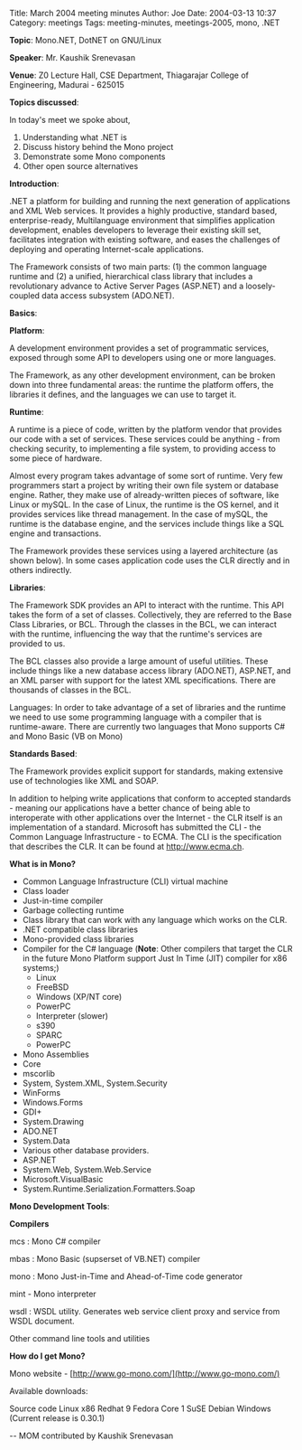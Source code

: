 Title: March 2004 meeting minutes
Author: Joe
Date: 2004-03-13 10:37
Category: meetings
Tags: meeting-minutes, meetings-2005, mono, .NET

**Topic**: Mono.NET, DotNET on GNU/Linux

**Speaker**: Mr. Kaushik Srenevasan

**Venue**: Z0 Lecture Hall, CSE Department, Thiagarajar College of Engineering, Madurai - 625015

**Topics discussed**:

In today's meet we spoke about,

1. Understanding what .NET is
2. Discuss history behind the Mono project
3. Demonstrate some Mono components
4. Other open source alternatives

**Introduction**:

.NET a platform for building and running the next generation of applications and XML Web services. It provides a highly productive, standard based, enterprise-ready, Multilanguage environment that simplifies application development, enables developers to leverage their existing skill set, facilitates integration with existing software, and eases the challenges of deploying and operating Internet-scale applications.

The Framework consists of two main parts: (1) the common language runtime and (2) a unified, hierarchical class library that includes a revolutionary advance to Active Server Pages (ASP.NET) and a loosely-coupled data access subsystem (ADO.NET).

**Basics**:

**Platform**:

A development environment provides a set of programmatic services, exposed through some API to developers using one or more languages.

The Framework, as any other development environment, can be broken down into three fundamental areas: the runtime the platform offers, the libraries it defines, and the languages we can use to target it.

**Runtime**:

A runtime is a piece of code, written by the platform vendor that provides our code with a set of services. These services could be anything - from checking security, to implementing a file system, to providing access to some piece of hardware.

Almost every program takes advantage of some sort of runtime. Very few programmers start a project by writing their own file system or database engine. Rather, they make use of already-written pieces of software, like Linux or mySQL. In the case of Linux, the runtime is the OS kernel, and it provides services like thread management. In the case of mySQL, the runtime is the database engine, and the services include things like a SQL engine and transactions.

The Framework provides these services using a layered architecture (as shown below). In some cases application code uses the CLR directly and in others indirectly.

**Libraries**:

The Framework SDK provides an API to interact with the runtime. This API takes the form of a set of classes. Collectively, they are referred to the Base Class Libraries, or BCL. Through the classes in the BCL, we can interact with the runtime, influencing the way that the runtime's services are provided to us.

The BCL classes also provide a large amount of useful utilities. These include things like a new database access library (ADO.NET), ASP.NET, and an XML parser with support for the latest XML specifications. There are thousands of classes in the BCL.

Languages: In order to take advantage of a set of libraries and the runtime we need to use some programming language with a compiler that is runtime-aware. There are currently two languages that Mono supports C# and Mono Basic (VB on Mono)

**Standards Based**:

The Framework provides explicit support for standards, making extensive use of technologies like XML and SOAP.

In addition to helping write applications that conform to accepted standards - meaning our applications have a better chance of being able to interoperate with other applications over the Internet - the CLR itself is an implementation of a standard. Microsoft has submitted the CLI - the Common Language Infrastructure - to ECMA. The CLI is the specification that describes the CLR. It can be found at http://www.ecma.ch.

**What is in Mono?**

* Common Language Infrastructure (CLI) virtual machine
* Class loader
* Just-in-time compiler
* Garbage collecting runtime
* Class library that can work with any language which works on the CLR.
* .NET compatible class libraries
* Mono-provided class libraries
* Compiler for the C# language (**Note**: Other compilers that target the CLR in the future Mono Platform support Just In Time (JIT) compiler for x86 systems;)
    * Linux
    * FreeBSD
    * Windows (XP/NT core)
    * PowerPC
    * Interpreter (slower)
    * s390
    * SPARC
    * PowerPC
 * Mono Assemblies
 * Core
 * mscorlib
 * System, System.XML, System.Security
 * WinForms
 * Windows.Forms
 * GDI+
 * System.Drawing
 * ADO.NET
 * System.Data
 * Various other database providers.
 * ASP.NET
 * System.Web, System.Web.Service
 * Microsoft.VisualBasic
 * System.Runtime.Serialization.Formatters.Soap

**Mono Development Tools**:

**Compilers**

mcs : Mono C# compiler

mbas : Mono Basic (supserset of VB.NET) compiler

mono : Mono Just-in-Time and Ahead-of-Time code generator

mint - Mono interpreter

wsdl : WSDL utility. Generates web service client proxy and service from WSDL document.

Other command line tools and utilities

**How do I get Mono?**

Mono website - [http://www.go-mono.com/](http://www.go-mono.com/)

Available downloads:

Source code
Linux x86
Redhat 9
Fedora Core 1
SuSE
Debian
Windows
(Current release is 0.30.1)

--
MOM contributed by Kaushik Srenevasan
